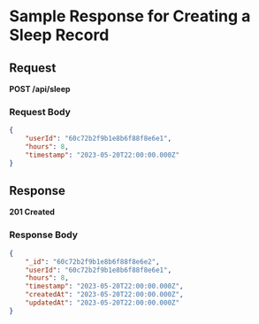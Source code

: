
# Sample Response for Creating a Sleep Record

## Request
**POST /api/sleep**

### Request Body
```json
{
    "userId": "60c72b2f9b1e8b6f88f8e6e1",
    "hours": 8,
    "timestamp": "2023-05-20T22:00:00.000Z"
}
```

## Response
**201 Created**

### Response Body
```json
{
    "_id": "60c72b2f9b1e8b6f88f8e6e2",
    "userId": "60c72b2f9b1e8b6f88f8e6e1",
    "hours": 8,
    "timestamp": "2023-05-20T22:00:00.000Z",
    "createdAt": "2023-05-20T22:00:00.000Z",
    "updatedAt": "2023-05-20T22:00:00.000Z"
}
```
